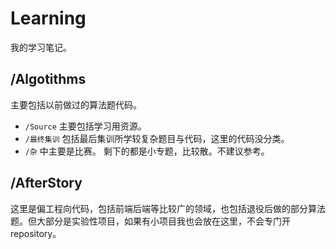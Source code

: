 # Learning

我的学习笔记。

## /Algotithms

主要包括以前做过的算法题代码。
- `/Source` 主要包括学习用资源。
- `/最终集训` 包括最后集训所学较复杂题目与代码，这里的代码没分类。
- `/杂` 中主要是比赛。
剩下的都是小专题，比较散。不建议参考。

## /AfterStory

这里是偏工程向代码，包括前端后端等比较广的领域，也包括退役后做的部分算法题。但大部分是实验性项目，如果有小项目我也会放在这里，不会专门开repository。
